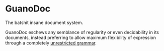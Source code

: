 GuanoDoc
========

The batshit insane document system.

GuanoDoc eschews any semblance of regularity or even decidability in its
documents, instead preferring to allow maximum flexibility of expression
through a completely [unrestricted grammar].

[unrestricted grammar]: http://en.wikipedia.org/wiki/Unrestricted_grammar "Unrestricted grammar (Wikipedia)"
